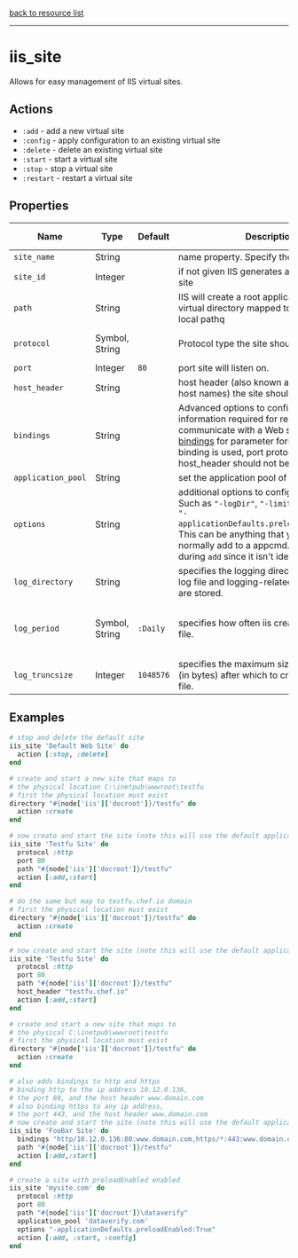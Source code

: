 [back to resource list](https://github.com/sous-chefs/iis#resources)

---

# iis_site

Allows for easy management of IIS virtual sites.

## Actions

- `:add` - add a new virtual site
- `:config` - apply configuration to an existing virtual site
- `:delete` - delete an existing virtual site
- `:start` - start a virtual site
- `:stop` - stop a virtual site
- `:restart` - restart a virtual site

## Properties

| Name                | Type            |  Default | Description                                                               | Allowed Values |
| ------------------- | --------------- | -------- | ------------------------------------------------------------------------- |--- |
| `site_name`         |  String         |          | name property. Specify the name of the site | |
| `site_id`           |  Integer        |          | if not given IIS generates a unique ID for the site | |
| `path`              |  String         |          | IIS will create a root application and a root virtual directory mapped to this specified local pathq| |
| `protocol`          |  Symbol, String |          | Protocol type the site should respond.| `:http`, `:https`, `:ftp`|
| `port`              |  Integer        | `80`     | port site will listen on.| |
| `host_header`       |  String         |          | host header (also known as domains or host names) the site should map to.| |
| `bindings`          |  String         |          | Advanced options to configure the information required for requests to communicate with a Web site. See [iis bindings](http://www.iis.net/configreference/system.applicationhost/sites/site/bindings/binding) for parameter format. When binding is used, port protocol and host_header should not be used..| |
| `application_pool`  |  String         |          | set the application pool of the site.| |
| `options`           |  String         |          | additional options to configure the site.  Such as `"-logDir"`, `"-limits"`, `"-ftpServer"`, `"-applicationDefaults.preloadEnabled:True"`. This can be anything that you would normally add to a appcmd. This only runs during `add` since it isn't idempotent| |
| `log_directory`     |  String         |          | specifies the logging directory, where the log file and logging-related support files are stored.| |
| `log_period`        |  Symbol, String | `:Daily` | specifies how often iis creates a new log file.| `:Daily`, `:Hourly`, `:MaxSize`, `:Monthly`, `:Weekly`|
| `log_truncsize`     |  Integer        |`1048576` | specifies the maximum size of the log file (in bytes) after which to create a new log file.| |

## Examples

```ruby
# stop and delete the default site
iis_site 'Default Web Site' do
  action [:stop, :delete]
end
```

```ruby
# create and start a new site that maps to
# the physical location C:\inetpub\wwwroot\testfu
# first the physical location must exist
directory "#{node['iis']['docroot']}/testfu" do
  action :create
end

# now create and start the site (note this will use the default application pool which must exist)
iis_site 'Testfu Site' do
  protocol :http
  port 80
  path "#{node['iis']['docroot']}/testfu"
  action [:add,:start]
end
```

```ruby
# do the same but map to testfu.chef.io domain
# first the physical location must exist
directory "#{node['iis']['docroot']}/testfu" do
  action :create
end

# now create and start the site (note this will use the default application pool which must exist)
iis_site 'Testfu Site' do
  protocol :http
  port 80
  path "#{node['iis']['docroot']}/testfu"
  host_header "testfu.chef.io"
  action [:add,:start]
end
```

```ruby
# create and start a new site that maps to
# the physical C:\inetpub\wwwroot\testfu
# first the physical location must exist
directory "#{node['iis']['docroot']}/testfu" do
  action :create
end

# also adds bindings to http and https
# binding http to the ip address 10.12.0.136,
# the port 80, and the host header www.domain.com
# also binding https to any ip address,
# the port 443, and the host header www.domain.com
# now create and start the site (note this will use the default application pool which must exist)
iis_site 'FooBar Site' do
  bindings "http/10.12.0.136:80:www.domain.com,https/*:443:www.domain.com"
  path "#{node['iis']['docroot']}/testfu"
  action [:add,:start]
end
```

```ruby
# create a site with preloadEnabled enabled
iis_site 'mysite.com' do
  protocol :http
  port 80
  path "#{node['iis']['docroot']}\dataverify"
  application_pool 'dataverify.com'
  options "-applicationDefaults.preloadEnabled:True"
  action [:add, :start, :config]
end
```
